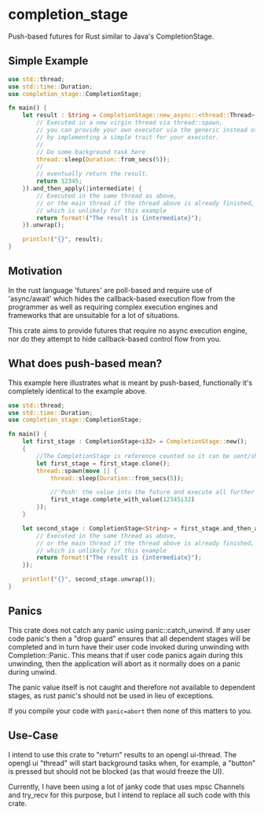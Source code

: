 # completion_stage
Push-based futures for Rust similar to Java's CompletionStage.

## Simple Example
```rust
use std::thread;
use std::time::Duration;
use completion_stage::CompletionStage;

fn main() {
    let result : String = CompletionStage::new_async::<thread::Thread>(|| {
        // Executed in a new virgin thread via thread::spawn, 
        // you can provide your own executor via the generic instead of 'thread::Thread' 
        // by implementing a simple trait for your executor.
        //
        // Do some background task here
        thread::sleep(Duration::from_secs(5));
        // 
        // eventually return the result.
        return 12345;
    }).and_then_apply(|intermediate| {
        // Executed in the same thread as above, 
        // or the main thread if the thread above is already finished, 
        // which is unlikely for this example
        return format!("The result is {intermediate}");
    }).unwrap();

    println!("{}", result);
}
```

## Motivation
In the rust language 'futures' are poll-based and require use of 'async/await' which hides the callback-based execution flow from the programmer 
as well as requiring complex execution engines and frameworks that are unsuitable for a lot of situations.

This crate aims to provide futures that require no async execution engine, 
nor do they attempt to hide callback-based control flow from you.

## What does push-based mean?
This example here illustrates what is meant by push-based, functionally it's completely identical to the example above.
```rust
use std::thread;
use std::time::Duration;
use completion_stage::CompletionStage;

fn main() {
    let first_stage : CompletionStage<i32> = CompletionStage::new();
    {
        //The CompletionStage is reference counted so it can be sent/shared with any thread.
        let first_stage = first_stage.clone();
        thread::spawn(move || {
            thread::sleep(Duration::from_secs(5));

            //'Push' the value into the future and execute all further child stages right here!
            first_stage.complete_with_value(12345i32)
        });
    }

    let second_stage : CompletionStage<String> = first_stage.and_then_apply(|intermediate : i32| {
        // Executed in the same thread as above, 
        // or the main thread if the thread above is already finished, 
        // which is unlikely for this example
        return format!("The result is {intermediate}");
    });

    println!("{}", second_stage.unwrap());
}
```

## Panics
This crate does not catch any panic using panic::catch_unwind.
If any user code panic's then a "drop guard" ensures that all dependent stages will be completed and in turn have 
their user code invoked during unwinding with Completion::Panic. This means that if user code panics again during this unwinding, 
then the application will abort as it normally does on a panic during unwind.

The panic value itself is not caught and therefore not available to dependent stages, 
as rust panic's should not be used in lieu of exceptions.

If you compile your code with `panic=abort` then none of this matters to you.

## Use-Case
I intend to use this crate to "return" results to an opengl ui-thread.
The opengl ui "thread" will start background tasks when, for example, a "button" is pressed
but should not be blocked (as that would freeze the UI).

Currently, I have been using a lot of janky code that uses mpsc Channels and try_recv for this purpose,
but I intend to replace all such code with this crate.
